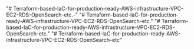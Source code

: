 "# Terraform-based-IaC-for-production-ready-AWS-infrastructure-VPC-EC2-RDS-OpenSearch-etc.-" 
"# Terraform-based-IaC-for-production-ready-AWS-infrastructure-VPC-EC2-RDS-OpenSearch-etc." 
"# Terraform-based-IaC-for-production-ready-AWS-infrastructure-VPC-EC2-RDS-OpenSearch-etc." 
"# Terraform-based-IaC-for-production-ready-AWS-infrastructure-VPC-EC2-RDS-OpenSearch-etc" 
